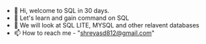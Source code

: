 - 👋 Hi, welcome to SQL in 30 days.
- 👀 Let's learn and gain command on SQL
- 🌱 We will look at SQL LITE, MYSQL and other relavent databases
- 📫 How to reach me - "shreyasd812@gmail.com"

